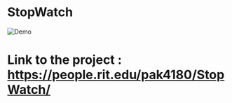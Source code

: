# StopWatch

![Demo](https://thumbs.gfycat.com/DimwittedSparklingKitty-size_restricted.gif)

# Link to the project : https://people.rit.edu/pak4180/StopWatch/
